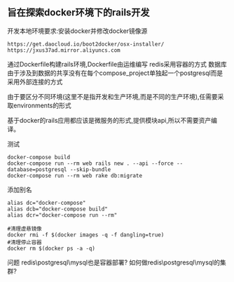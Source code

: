 ## 旨在探索docker环境下的rails开发
开发本地环境要求:安装docker并修改docker镜像源
```
https://get.daocloud.io/boot2docker/osx-installer/
https://jxus37ad.mirror.aliyuncs.com
```

通过Dockerfile构建rails环境,Dockerfile由运维编写
redis采用容器的方式
数据库由于涉及到数据的共享没有在每个compose_project单独起一个postgresql而是采用外部连接的方式

由于要区分不同环境(这里不是指开发和生产环境,而是不同的生产环境),任需要采取environments的形式

基于docker的rails应用都应该是微服务的形式,提供模块api,所以不需要资产编译。

测试

```
docker-compose build
docker-compose run --rm web rails new . --api --force --database=postgresql --skip-bundle
docker-compose run --rm web rake db:migrate
```
添加别名
```
alias dc="docker-compose"
alias dcb="docker-compose build"
alias dcr="docker-compose run --rm"
```
```
#清理虚悬镜像
docker rmi -f $(docker images -q -f dangling=true)
#清理停止容器
docker rm $(docker ps -a -q)
```

问题
redis\postgresql\mysql也是容器部署? 如何做redis\postgresql\mysql的集群?